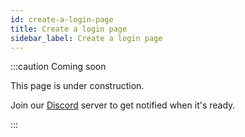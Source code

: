 ```yaml
---
id: create-a-login-page
title: Create a login page
sidebar_label: Create a login page
---
```


:::caution Coming soon

This page is under construction.

Join our [Discord](https://discord.traxion.dev/) server to get notified when it's ready.

:::
